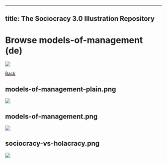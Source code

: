 
---
title: The Sociocracy 3.0 Illustration Repository
---

# Browse models-of-management (de)

![](/img/de-48px.png)

[Back](index-de.html)

## models-of-management-plain.png

![](/img/de/models-of-management/models-of-management-plain.png)

## models-of-management.png

![](/img/de/models-of-management/models-of-management.png)

## sociocracy-vs-holacracy.png

![](/img/de/models-of-management/sociocracy-vs-holacracy.png)


